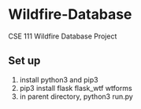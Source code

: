 # Wildfire-Database
CSE 111 Wildfire Database Project

## Set up
1. install python3 and pip3
2. pip3 install flask flask_wtf wtforms
3. in parent directory, python3 run.py